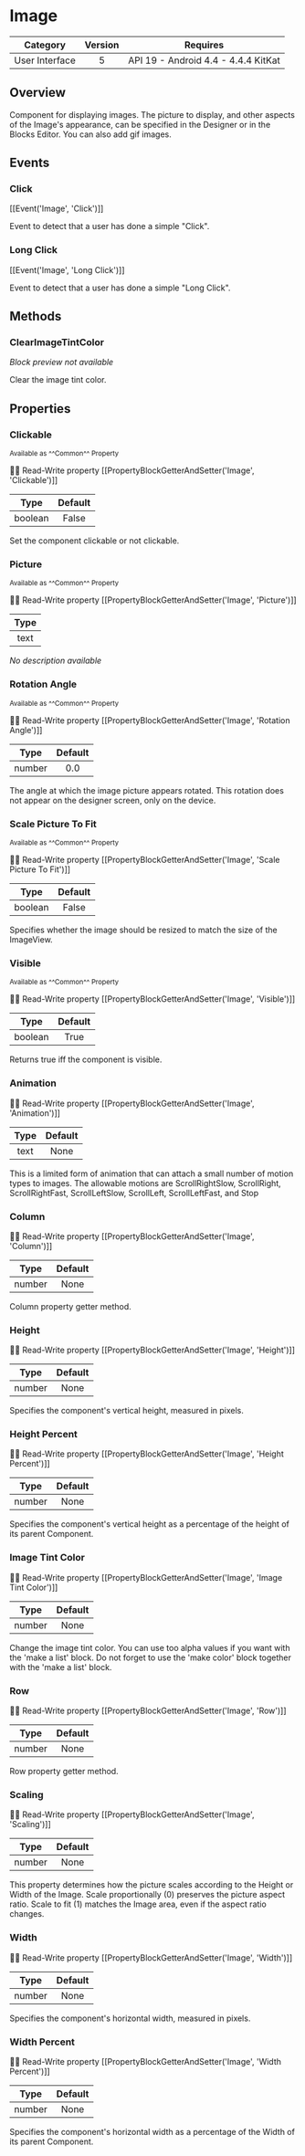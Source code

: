 # Image

| Category | Version | Requires |
|:--------:|:-------:|:--------:|
|User Interface|5|API 19 - Android 4.4 - 4.4.4 KitKat|

## Overview

Component for displaying images. The picture to display, and other aspects of the Image's appearance, can be specified in the Designer or in the Blocks Editor. You can also add gif images.

## Events

### Click

[[Event('Image', 'Click')]]

Event to detect that a user has done a simple "Click".

### Long Click

[[Event('Image', 'Long Click')]]

Event to detect that a user has done a simple "Long Click".

## Methods

### ClearImageTintColor

_Block preview not available_

Clear the image tint color.

## Properties

### Clickable

<small>Available as ^^Common^^ Property</small>

:eyes::pencil: Read-Write property
[[PropertyBlockGetterAndSetter('Image', 'Clickable')]]

| Type | Default |
|:----:|:-------:|
|boolean|False|

Set the component clickable or not clickable.

### Picture

<small>Available as ^^Common^^ Property</small>

:eyes::pencil: Read-Write property
[[PropertyBlockGetterAndSetter('Image', 'Picture')]]

| Type |
|:----:|
|text|

_No description available_

### Rotation Angle

<small>Available as ^^Common^^ Property</small>

:eyes::pencil: Read-Write property
[[PropertyBlockGetterAndSetter('Image', 'Rotation Angle')]]

| Type | Default |
|:----:|:-------:|
|number|0.0|

The angle at which the image picture appears rotated. This rotation does not appear on the designer screen, only on the device.

### Scale Picture To Fit

<small>Available as ^^Common^^ Property</small>

:eyes::pencil: Read-Write property
[[PropertyBlockGetterAndSetter('Image', 'Scale Picture To Fit')]]

| Type | Default |
|:----:|:-------:|
|boolean|False|

Specifies whether the image should be resized to match the size of the ImageView.

### Visible

<small>Available as ^^Common^^ Property</small>

:eyes::pencil: Read-Write property
[[PropertyBlockGetterAndSetter('Image', 'Visible')]]

| Type | Default |
|:----:|:-------:|
|boolean|True|

Returns true iff the component is visible.

### Animation

:eyes::pencil: Read-Write property
[[PropertyBlockGetterAndSetter('Image', 'Animation')]]

| Type | Default |
|:----:|:-------:|
|text|None|

This is a limited form of animation that can attach a small number of motion types to images. The allowable motions are ScrollRightSlow, ScrollRight, ScrollRightFast, ScrollLeftSlow, ScrollLeft, ScrollLeftFast, and Stop

### Column

:eyes::pencil: Read-Write property
[[PropertyBlockGetterAndSetter('Image', 'Column')]]

| Type | Default |
|:----:|:-------:|
|number|None|

Column property getter method.

### Height

:eyes::pencil: Read-Write property
[[PropertyBlockGetterAndSetter('Image', 'Height')]]

| Type | Default |
|:----:|:-------:|
|number|None|

Specifies the component's vertical height, measured in pixels.

### Height Percent

:eyes::pencil: Read-Write property
[[PropertyBlockGetterAndSetter('Image', 'Height Percent')]]

| Type | Default |
|:----:|:-------:|
|number|None|

Specifies the component's vertical height as a percentage   of the height of its parent Component.

### Image Tint Color

:eyes::pencil: Read-Write property
[[PropertyBlockGetterAndSetter('Image', 'Image Tint Color')]]

| Type | Default |
|:----:|:-------:|
|number|None|

Change the image tint color. You can use too alpha values if you want with the 'make a list' block. Do not forget to use the 'make color' block together with the 'make a list' block.

### Row

:eyes::pencil: Read-Write property
[[PropertyBlockGetterAndSetter('Image', 'Row')]]

| Type | Default |
|:----:|:-------:|
|number|None|

Row property getter method.

### Scaling

:eyes::pencil: Read-Write property
[[PropertyBlockGetterAndSetter('Image', 'Scaling')]]

| Type | Default |
|:----:|:-------:|
|number|None|

This property determines how the picture scales according to the Height or Width of the Image. Scale proportionally (0) preserves the picture aspect ratio. Scale to fit (1) matches the Image area, even if the aspect ratio changes.

### Width

:eyes::pencil: Read-Write property
[[PropertyBlockGetterAndSetter('Image', 'Width')]]

| Type | Default |
|:----:|:-------:|
|number|None|

Specifies the component's horizontal width, measured in pixels.

### Width Percent

:eyes::pencil: Read-Write property
[[PropertyBlockGetterAndSetter('Image', 'Width Percent')]]

| Type | Default |
|:----:|:-------:|
|number|None|

Specifies the component's horizontal width as a percentage   of the Width of its parent Component.